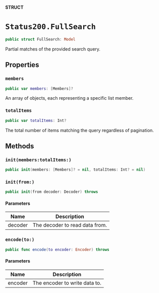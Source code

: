 **STRUCT**

# `Status200.FullSearch`

```swift
public struct FullSearch: Model
```

Partial matches of the provided search query.

## Properties
### `members`

```swift
public var members: [Members]?
```

An array of objects, each representing a specific list member.

### `totalItems`

```swift
public var totalItems: Int?
```

The total number of items matching the query regardless of pagination.

## Methods
### `init(members:totalItems:)`

```swift
public init(members: [Members]? = nil, totalItems: Int? = nil)
```

### `init(from:)`

```swift
public init(from decoder: Decoder) throws
```

#### Parameters

| Name | Description |
| ---- | ----------- |
| decoder | The decoder to read data from. |

### `encode(to:)`

```swift
public func encode(to encoder: Encoder) throws
```

#### Parameters

| Name | Description |
| ---- | ----------- |
| encoder | The encoder to write data to. |